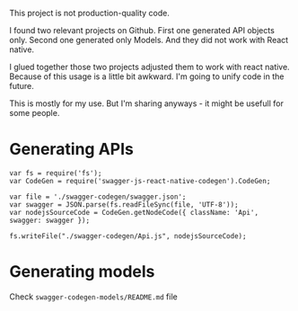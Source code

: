 This project is not production-quality code.

I found two relevant projects on Github. First one generated API objects only. Second one generated only Models. And they did not work with React native.

I glued together those two projects adjusted them to work with react native. Because of this usage is a little bit awkward. I'm going to unify code in the future.

This is mostly for my use. But I'm sharing anyways - it might be usefull for some people.

# Generating APIs

```
var fs = require('fs');
var CodeGen = require('swagger-js-react-native-codegen').CodeGen;

var file = './swagger-codegen/swagger.json';
var swagger = JSON.parse(fs.readFileSync(file, 'UTF-8'));
var nodejsSourceCode = CodeGen.getNodeCode({ className: 'Api', swagger: swagger });

fs.writeFile("./swagger-codegen/Api.js", nodejsSourceCode);
```

# Generating models

Check `swagger-codegen-models/README.md` file